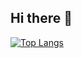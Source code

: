 ## Hi there 👋

[![Top Langs](https://github-readme-stats.vercel.app/api/top-langs/?username=ristodoc&theme=dracula)](https://github.com/ristodoc)
